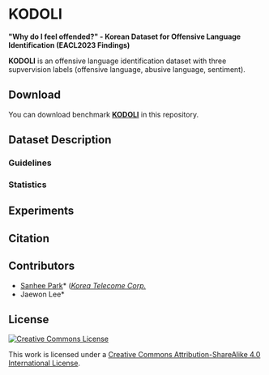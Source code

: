# KODOLI
**"Why do I feel offended?" - Korean Dataset for Offensive Language Identification (EACL2023 Findings)**

**KODOLI** is an offensive language identification dataset with three supvervision labels (offensive language, abusive language, sentiment).

## Download

You can download benchmark [**KODOLI**]() in this repository.

## Dataset Description


### Guidelines

### Statistics


## Experiments


## Citation


## Contributors

- [Sanhee Park](https://github.com/kosohae)* ([*Korea Telecome Corp.*](https://genielabs.ai)
- Jaewon Lee*

## License

<a rel="license" href="http://creativecommons.org/licenses/by-sa/4.0/"><img alt="Creative Commons License" style="border-width:0" src="https://i.creativecommons.org/l/by-sa/4.0/88x31.png" /></a><br />

This work is licensed under a [Creative Commons Attribution-ShareAlike 4.0 International License](http://creativecommons.org/licenses/by-sa/4.0/).
